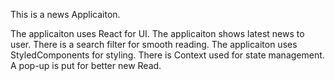 This is a news Applicaiton.


The applicaiton uses React for UI.
The applicaiton shows latest news to user.
There is a search filter for smooth reading.
The applicaiton uses StyledComponents for styling.
There is Context used for state management.
A pop-up is put for better new Read.

